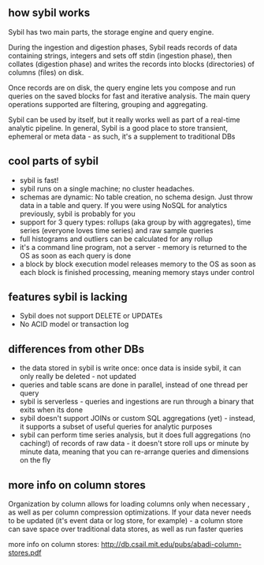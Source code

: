 how sybil works
---------------

Sybil has two main parts, the storage engine and query engine.

During the ingestion and digestion phases, Sybil reads records of data
containing strings, integers and sets off stdin (ingestion phase), then
collates (digestion phase) and writes the records into blocks (directories) of
columns (files) on disk. 

Once records are on disk, the query engine lets you compose and run queries on
the saved blocks for fast and iterative analysis. The main query operations
supported are filtering, grouping and aggregating.

Sybil can be used by itself, but it really works well as part of a real-time
analytic pipeline. In general, Sybil is a good place to store transient,
ephemeral or meta data - as such, it's a supplement to traditional DBs

cool parts of sybil
-------------------

* sybil is fast!
* sybil runs on a single machine; no cluster headaches.
* schemas are dynamic: No table creation, no schema design. Just throw data in
  a table and query. If you were using NoSQL for analytics previously, sybil is
  probably for you
* support for 3 query types: rollups (aka group by with aggregates),
  time series (everyone loves time series) and raw sample queries
* full histograms and outliers can be calculated for any rollup
* it's a command line program, not a server - memory is returned to the OS as
  soon as each query is done
* a block by block execution model releases memory to the OS as soon as each
  block is finished processing, meaning memory stays under control


features sybil is lacking
--------------------------

* Sybil does not support DELETE or UPDATEs
* No ACID model or transaction log

differences from other DBs
--------------------------

* the data stored in sybil is write once: once data is inside sybil, it can only really be deleted - not updated
* queries and table scans are done in parallel, instead of one thread per query
* sybil is serverless - queries and ingestions are run through a binary that exits when its done
* sybil doesn't support JOINs or custom SQL aggregations (yet) - instead, it supports a subset of useful queries for analytic purposes
* sybil can perform time series analysis, but it does full aggregations (no caching!) of records of raw data - it doesn't store roll ups or minute by minute data, meaning that you can re-arrange queries and dimensions on the
  fly

more info on column stores
--------------------------

Organization by column allows for loading columns only when necessary , as well
as per column compression optimizations. If your data never needs to be updated
(it's event data or log store, for example) - a column store can save space
over traditional data stores, as well as run faster queries

more info on column stores: http://db.csail.mit.edu/pubs/abadi-column-stores.pdf

